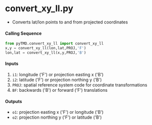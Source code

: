 convert_xy_ll.py
================

 - Converts lat/lon points to and from projected coordinates

#### Calling Sequence
```python
from pyTMD.convert_xy_ll import convert_xy_ll
x,y = convert_xy_ll(lon,lat,PROJ,'F')
lon,lat = convert_xy_ll(x,y,PROJ,'B')
```

#### Inputs
 1. `i1`: longitude ('F') or projection easting x ('B')
 2. `i2`: latitude ('F') or projection northing y ('B')
 3. `PROJ`: spatial reference system code for coordinate transformations
 4. `BF`: backwards ('B') or forward ('F') translations

#### Outputs
 - `o1`: projection easting x ('F') or longitude ('B')
 - `o2`: projection northing y ('F') or latitude ('B')
